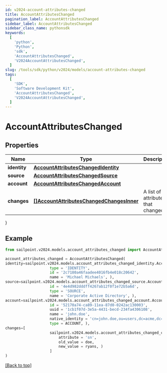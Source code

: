 ```yaml
---
id: v2024-account-attributes-changed
title: AccountAttributesChanged
pagination_label: AccountAttributesChanged
sidebar_label: AccountAttributesChanged
sidebar_class_name: pythonsdk
keywords:
  [
    'python',
    'Python',
    'sdk',
    'AccountAttributesChanged',
    'V2024AccountAttributesChanged',
  ]
slug: /tools/sdk/python/v2024/models/account-attributes-changed
tags:
  [
    'SDK',
    'Software Development Kit',
    'AccountAttributesChanged',
    'V2024AccountAttributesChanged',
  ]
---
```


# AccountAttributesChanged

## Properties

| Name | Type | Description | Notes |
| --- | --- | --- | --- |
| **identity** | [**AccountAttributesChangedIdentity**](account-attributes-changed-identity) |  | [required] |
| **source** | [**AccountAttributesChangedSource**](account-attributes-changed-source) |  | [required] |
| **account** | [**AccountAttributesChangedAccount**](account-attributes-changed-account) |  | [required] |
| **changes** | [**[]AccountAttributesChangedChangesInner**](account-attributes-changed-changes-inner) | A list of attributes that changed. | [required] |

}

## Example

```python
from sailpoint.v2024.models.account_attributes_changed import AccountAttributesChanged

account_attributes_changed = AccountAttributesChanged(
identity=sailpoint.v2024.models.account_attributes_changed_identity.AccountAttributesChanged_identity(
                    type = 'IDENTITY',
                    id = '2c7180a46faadee4016fb4e018c20642',
                    name = 'Michael Michaels', ),
source=sailpoint.v2024.models.account_attributes_changed_source.AccountAttributesChanged_source(
                    id = '4e4d982dddff4267ab12f0f1e72b5a6d',
                    type = 'SOURCE',
                    name = 'Corporate Active Directory', ),
account=sailpoint.v2024.models.account_attributes_changed_account.AccountAttributesChanged_account(
                    id = '52170a74-ca89-11ea-87d0-0242ac130003',
                    uuid = '1cb1f07d-3e5a-4431-becd-234fa4306108',
                    name = 'john.doe',
                    native_identity = 'cn=john.doe,ou=users,dc=acme,dc=com',
                    type = ACCOUNT, ),
changes=[
                    sailpoint.v2024.models.account_attributes_changed_changes_inner.AccountAttributesChanged_changes_inner(
                        attribute = 'sn',
                        old_value = doe,
                        new_value = ryans, )
                    ]
)

```

[[Back to top]](#)
